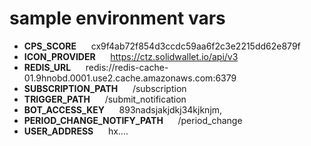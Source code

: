 # sample environment vars
- **CPS_SCORE** &nbsp;&nbsp;&nbsp;&nbsp;	cx9f4ab72f854d3ccdc59aa6f2c3e2215dd62e879f
- **ICON_PROVIDER** &nbsp;&nbsp;&nbsp;&nbsp;	https://ctz.solidwallet.io/api/v3
- **REDIS_URL**	&nbsp;&nbsp;&nbsp;&nbsp; redis://redis-cache-01.9hnobd.0001.use2.cache.amazonaws.com:6379
- **SUBSCRIPTION_PATH** &nbsp;&nbsp;&nbsp;&nbsp;	/subscription
- **TRIGGER_PATH** &nbsp;&nbsp;&nbsp;&nbsp;	/submit_notification
- **BOT_ACCESS_KEY** &nbsp;&nbsp;&nbsp;&nbsp;	893nadsjakjdkj34kjknjm,
- **PERIOD_CHANGE_NOTIFY_PATH** &nbsp;&nbsp;&nbsp;&nbsp;	/period_change
- **USER_ADDRESS** &nbsp;&nbsp;&nbsp;&nbsp;	hx....